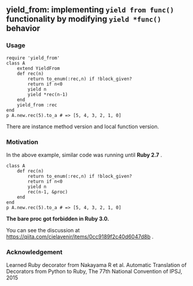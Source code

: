 ## yield_from: implementing `yield from func()` functionality by modifying `yield *func()` behavior

### Usage

```
require 'yield_from'
class A
	extend YieldFrom
	def rec(n)
		return to_enum(:rec,n) if !block_given?
		return if n<0
		yield n
		yield *rec(n-1)
	end
	yield_from :rec
end
p A.new.rec(5).to_a # => [5, 4, 3, 2, 1, 0]
```

There are instance method version and local function version.

### Motivation

In the above example, similar code was running until **Ruby 2.7** .

```
class A
	def rec(n)
		return to_enum(:rec,n) if !block_given?
		return if n<0
		yield n
		rec(n-1, &proc)
	end
end
p A.new.rec(5).to_a # => [5, 4, 3, 2, 1, 0]
```

**The bare proc got forbidden in Ruby 3.0.**

You can see the discussion at https://qiita.com/cielavenir/items/0cc9189f2c40d6047d8b .

### Acknowledgement

Learned Ruby decorator from Nakayama R et al. Automatic Translation of Decorators from Python to Ruby, The 77th National Convention of IPSJ, 2015
